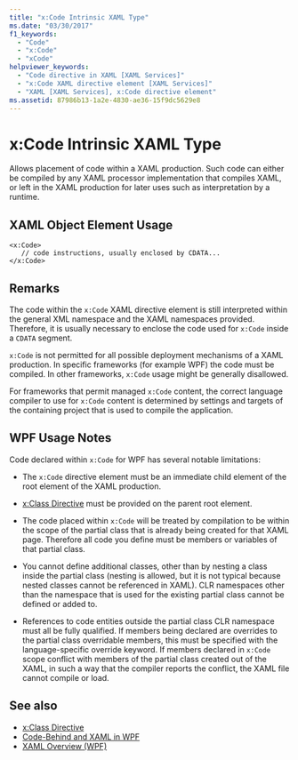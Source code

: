 ```yaml
---
title: "x:Code Intrinsic XAML Type"
ms.date: "03/30/2017"
f1_keywords: 
  - "Code"
  - "x:Code"
  - "xCode"
helpviewer_keywords: 
  - "Code directive in XAML [XAML Services]"
  - "x:Code XAML directive element [XAML Services]"
  - "XAML [XAML Services], x:Code directive element"
ms.assetid: 87986b13-1a2e-4830-ae36-15f9dc5629e8
---
```

# x:Code Intrinsic XAML Type
Allows placement of code within a XAML production. Such code can either be compiled by any XAML processor implementation that compiles XAML, or left in the XAML production for later uses such as interpretation by a runtime.  
  
## XAML Object Element Usage  
  
```xaml  
<x:Code>  
   // code instructions, usually enclosed by CDATA...  
</x:Code>  
```  
  
## Remarks  
 The code within the `x:Code` XAML directive element is still interpreted within the general XML namespace and the XAML namespaces provided. Therefore, it is usually necessary to enclose the code used for `x:Code` inside a `CDATA` segment.  
  
 `x:Code` is not permitted for all possible deployment mechanisms of a XAML production. In specific frameworks (for example WPF) the code must be compiled. In other frameworks, `x:Code` usage might be generally disallowed.  
  
 For frameworks that permit managed `x:Code` content, the correct language compiler to use for `x:Code` content is determined by settings and targets of the containing project that is used to compile the application.  
  
## WPF Usage Notes  
 Code declared within `x:Code` for WPF has several notable limitations:  
  
- The `x:Code` directive element must be an immediate child element of the root element of the XAML production.  
  
- [x:Class Directive](x-class-directive.md) must be provided on the parent root element.  
  
- The code placed within `x:Code` will be treated by compilation to be within the scope of the partial class that is already being created for that XAML page. Therefore all code you define must be members or variables of that partial class.  
  
- You cannot define additional classes, other than by nesting a class inside the partial class (nesting is allowed, but it is not typical because nested classes cannot be referenced in XAML). CLR namespaces other than the namespace that is used for the existing partial class cannot be defined or added to.  
  
- References to code entities outside the partial class CLR namespace must all be fully qualified. If members being declared are overrides to the partial class overridable members, this must be specified with the language-specific override keyword. If members declared in `x:Code` scope conflict with members of the partial class created out of the XAML, in such a way that the compiler reports the conflict, the XAML file cannot compile or load.  
  
## See also

- [x:Class Directive](x-class-directive.md)
- [Code-Behind and XAML in WPF](../wpf/advanced/code-behind-and-xaml-in-wpf.md)
- [XAML Overview (WPF)](/dotnet/desktop-wpf/fundamentals/xaml)
